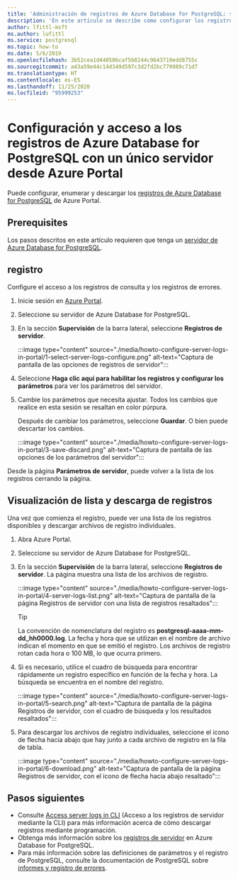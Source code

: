 ```yaml
---
title: 'Administración de registros de Azure Database for PostgreSQL: servidor único mediante Azure Portal'
description: 'En este artículo se describe cómo configurar los registros de servidor (archivos .log) de Azure Database for PostgreSQL: servidor único, y acceder a ellos, desde Azure Portal.'
author: lfittl-msft
ms.author: lufittl
ms.service: postgresql
ms.topic: how-to
ms.date: 5/6/2019
ms.openlocfilehash: 3b52cea1d440506caf5b8244c9643719edd8755c
ms.sourcegitcommit: a43a59e44c14d349d597c3d2fd2bc779989c71d7
ms.translationtype: HT
ms.contentlocale: es-ES
ms.lasthandoff: 11/25/2020
ms.locfileid: "95999253"
---
```

# <a name="configure-and-access-azure-database-for-postgresql---single-server-logs-from-the-azure-portal"></a>Configuración y acceso a los registros de Azure Database for PostgreSQL con un único servidor desde Azure Portal

Puede configurar, enumerar y descargar los [registros de Azure Database for PostgreSQL](concepts-server-logs.md) de Azure Portal.

## <a name="prerequisites"></a>Prerequisites
Los pasos descritos en este artículo requieren que tenga un [servidor de Azure Database for PostgreSQL](quickstart-create-server-database-portal.md).

## <a name="configure-logging"></a>registro
Configure el acceso a los registros de consulta y los registros de errores. 

1. Inicie sesión en [Azure Portal](https://portal.azure.com/).

2. Seleccione su servidor de Azure Database for PostgreSQL.

3. En la sección **Supervisión** de la barra lateral, seleccione **Registros de servidor**. 

   :::image type="content" source="./media/howto-configure-server-logs-in-portal/1-select-server-logs-configure.png" alt-text="Captura de pantalla de las opciones de registros de servidor":::

4. Seleccione **Haga clic aquí para habilitar los registros y configurar los parámetros** para ver los parámetros del servidor.

5. Cambie los parámetros que necesita ajustar. Todos los cambios que realice en esta sesión se resaltan en color púrpura.

   Después de cambiar los parámetros, seleccione **Guardar**. O bien puede descartar los cambios. 

   :::image type="content" source="./media/howto-configure-server-logs-in-portal/3-save-discard.png" alt-text="Captura de pantalla de las opciones de los parámetros del servidor":::

Desde la página **Parámetros de servidor**, puede volver a la lista de los registros cerrando la página.

## <a name="view-list-and-download-logs"></a>Visualización de lista y descarga de registros
Una vez que comienza el registro, puede ver una lista de los registros disponibles y descargar archivos de registro individuales. 

1. Abra Azure Portal.

2. Seleccione su servidor de Azure Database for PostgreSQL.

3. En la sección **Supervisión** de la barra lateral, seleccione **Registros de servidor**. La página muestra una lista de los archivos de registro.

   :::image type="content" source="./media/howto-configure-server-logs-in-portal/4-server-logs-list.png" alt-text="Captura de pantalla de la página Registros de servidor con una lista de registros resaltados":::

   > [!TIP]
   > La convención de nomenclatura del registro es **postgresql-aaaa-mm-dd_hh0000.log**. La fecha y hora que se utilizan en el nombre de archivo indican el momento en que se emitió el registro. Los archivos de registro rotan cada hora o 100 MB, lo que ocurra primero.

4. Si es necesario, utilice el cuadro de búsqueda para encontrar rápidamente un registro específico en función de la fecha y hora. La búsqueda se encuentra en el nombre del registro.

   :::image type="content" source="./media/howto-configure-server-logs-in-portal/5-search.png" alt-text="Captura de pantalla de la página Registros de servidor, con el cuadro de búsqueda y los resultados resaltados":::

5. Para descargar los archivos de registro individuales, seleccione el icono de flecha hacia abajo que hay junto a cada archivo de registro en la fila de tabla.

   :::image type="content" source="./media/howto-configure-server-logs-in-portal/6-download.png" alt-text="Captura de pantalla de la página Registros de servidor, con el icono de flecha hacia abajo resaltado":::

## <a name="next-steps"></a>Pasos siguientes
- Consulte [Access server logs in CLI](howto-configure-server-logs-using-cli.md) (Acceso a los registros de servidor mediante la CLI) para más información acerca de cómo descargar registros mediante programación.
- Obtenga más información sobre los [registros de servidor](concepts-server-logs.md) en Azure Database for PostgreSQL. 
- Para más información sobre las definiciones de parámetros y el registro de PostgreSQL, consulte la documentación de PostgreSQL sobre [informes y registro de errores](https://www.postgresql.org/docs/current/static/runtime-config-logging.html).

